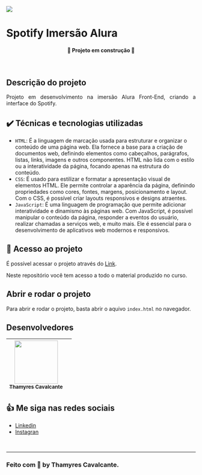 
![](geral/img/Capa.jpg)


# Spotify Imersão Alura

<h4 align="center"> 
🚧 Projeto em construção 🚧
</h4>

<br>

## Descrição do projeto 
<p align="justify">
Projeto em desenvolvimento na imersão Alura Front-End, criando a interface do Spotify.
</p>


## ✔️ Técnicas e tecnologias utilizadas

- `HTML`: É a linguagem de marcação usada para estruturar e organizar o conteúdo de uma página web. Ela fornece a base para a criação de documentos web, definindo elementos como cabeçalhos, parágrafos, listas, links, imagens e outros componentes. HTML não lida com o estilo ou a interatividade da página, focando apenas na estrutura do conteúdo.
- `CSS`: É usado para estilizar e formatar a apresentação visual de elementos HTML. Ele permite controlar a aparência da página, definindo propriedades como cores, fontes, margens, posicionamento e layout. Com o CSS, é possível criar layouts responsivos e designs atraentes.
- `JavaScript`: É uma linguagem de programação que permite adicionar interatividade e dinamismo às páginas web. Com JavaScript, é possível manipular o conteúdo da página, responder a eventos do usuário, realizar chamadas a serviços web, e muito mais. Ele é essencial para o desenvolvimento de aplicativos web modernos e responsivos.


## 📁 Acesso ao projeto

É possível acessar o projeto através do [Link](https://github.com/Thamyresmya/Cadastro-de-filmes).

Neste repositório você tem acesso a todo o material produzido no curso.


## Abrir e rodar o projeto

Para abrir e rodar o projeto, basta abrir o aquivo `index.html` no navegador.




## Desenvolvedores

| [<img src="https://github.com/Thamyresmya.png" width=115><br><sub>Thamyres Cavalcante</sub>](https://github.com/Thamyresmya) |   |
| :---: | :---: 



## 👍 Me siga nas redes sociais

- [Linkedin](https://www.linkedin.com/in/thamyrescavalcante/)
- [Instagran](https://www.instagram.com/thamyres__cavalcante/)

<br>

---

### Feito com 💜 by Thamyres Cavalcante.




